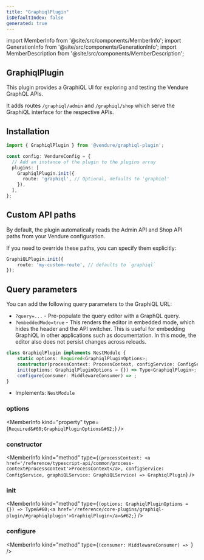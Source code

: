 ```yaml
---
title: "GraphiqlPlugin"
isDefaultIndex: false
generated: true
---
```

<!-- This file was generated from the Vendure source. Do not modify. Instead, re-run the "docs:build" script -->
import MemberInfo from '@site/src/components/MemberInfo';
import GenerationInfo from '@site/src/components/GenerationInfo';
import MemberDescription from '@site/src/components/MemberDescription';


## GraphiqlPlugin

<GenerationInfo sourceFile="packages/graphiql-plugin/src/plugin.ts" sourceLine="64" packageName="@vendure/graphiql-plugin" />

This plugin provides a GraphiQL UI for exploring and testing the Vendure GraphQL APIs.

It adds routes `/graphiql/admin` and `/graphiql/shop` which serve the GraphiQL interface
for the respective APIs.

## Installation

```ts
import { GraphiqlPlugin } from '@vendure/graphiql-plugin';

const config: VendureConfig = {
  // Add an instance of the plugin to the plugins array
  plugins: [
    GraphiqlPlugin.init({
      route: 'graphiql', // Optional, defaults to 'graphiql'
    }),
  ],
};
```

## Custom API paths

By default, the plugin automatically reads the Admin API and Shop API paths from your Vendure configuration.

If you need to override these paths, you can specify them explicitly:

```typescript
GraphiQLPlugin.init({
    route: 'my-custom-route', // defaults to `graphiql`
});
```

## Query parameters

You can add the following query parameters to the GraphiQL URL:

- `?query=...` - Pre-populate the query editor with a GraphQL query.
- `?embeddedMode=true` - This renders the editor in embedded mode, which hides the header and
   the API switcher. This is useful for embedding GraphiQL in other applications such as documentation.
   In this mode, the editor also does not persist changes across reloads.

```ts title="Signature"
class GraphiqlPlugin implements NestModule {
    static options: Required<GraphiqlPluginOptions>;
    constructor(processContext: ProcessContext, configService: ConfigService, graphiQLService: GraphiQLService)
    init(options: GraphiqlPluginOptions = {}) => Type<GraphiqlPlugin>;
    configure(consumer: MiddlewareConsumer) => ;
}
```
* Implements: <code>NestModule</code>



<div className="members-wrapper">

### options

<MemberInfo kind="property" type={`Required&#60;GraphiqlPluginOptions&#62;`}   />


### constructor

<MemberInfo kind="method" type={`(processContext: <a href='/reference/typescript-api/common/process-context#processcontext'>ProcessContext</a>, configService: ConfigService, graphiQLService: GraphiQLService) => GraphiqlPlugin`}   />


### init

<MemberInfo kind="method" type={`(options: GraphiqlPluginOptions = {}) => Type&#60;<a href='/reference/core-plugins/graphiql-plugin/#graphiqlplugin'>GraphiqlPlugin</a>&#62;`}   />


### configure

<MemberInfo kind="method" type={`(consumer: MiddlewareConsumer) => `}   />




</div>
